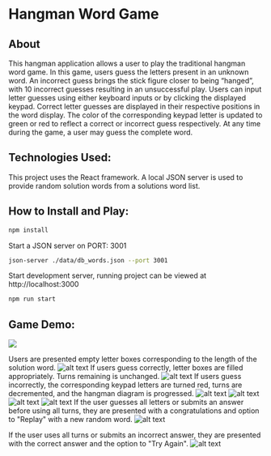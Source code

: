 # Hangman Word Game

## About

This hangman application allows a user to play the traditional hangman word game. In this game, users guess the letters present in an unknown word. An incorrect guess brings the stick figure closer to being “hanged”, with 10 incorrect guesses resulting in an unsuccessful play. Users can input letter guesses using either keyboard inputs or by clicking the displayed keypad. Correct letter guesses are displayed in their respective positions in the word display. The color of the corresponding keypad letter is updated to green or red to reflect a correct or incorrect guess respectively. At any time during the game, a user may guess the complete word.

## Technologies Used:

This project uses the React framework. A local JSON server is used to provide random solution words from a solutions word list.

## How to Install and Play:

```bash
npm install
```

Start a JSON server on PORT: 3001
```bash
json-server ./data/db_words.json --port 3001 
```
Start development server, running project can be viewed at http://localhost:3000
```bash
npm run start
```

## Game Demo:

<img src="/demo_screenshots/demo1.png"/>

Users are presented empty letter boxes corresponding to the length of the solution word.
![alt text](</demo_screenshots/demo1.png>)
If users guess correctly, letter boxes are filled appropriately. Turns remaining is unchanged.
![alt text](/demo_screenshots/demo2.png)
If users guess incorrectly, the corresponding keypad letters are turned red, turns are decremented, and the hangman diagram is progressed.
![alt text](/demo_screenshots/demo5.png)
![alt text](/demo_screenshots/demo4.png)
![alt text](/demo_screenshots/demo6.png)
![alt text](/demo_screenshots/demo7.png)
If the user guesses all letters or submits an answer before using all turns, they are presented with a congratulations and option to "Replay" with a new random word.
![alt text](/demo_screenshots/demo8.png)

If the user uses all turns or submits an incorrect answer, they are presented with the correct answer and the option to "Try Again".
![alt text](/demo_screenshots/demo9.png)
